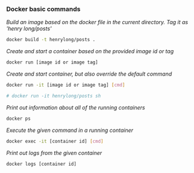 ### Docker basic commands



*Build an image based on the docker file in the current directory. Tag it as 'henry long/posts'*

```bash
docker build -t henrylong/posts .
```



*Create and start a container based on the provided image id or tag*

```bash
docker run [image id or image tag]
```



*Create and start container, but also override the default command*

```bash
docker run -it [image id or image tag] [cmd]

# docker run -it henrylong/posts sh
```



*Print out information about all of the running containers*

```bash
docker ps
```



*Execute the given command in a running container*

```bash
docker exec -it [container id] [cmd]
```



*Print out logs from the given container*

```bash
docker logs [container id]
```





